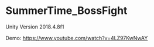 # SummerTime_BossFight

Unity Version 2018.4.8f1

Demo: https://www.youtube.com/watch?v=4LZ97KwNwAY
